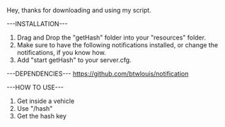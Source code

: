 Hey,
thanks for downloading and using my script.

---INSTALLATION---
1. Drag and Drop the "getHash" folder into your "resources" folder.
2. Make sure to have the following notifications installed, or change the notifications, if you know how.
3. Add "start getHash" to your server.cfg.

---DEPENDENCIES---
https://github.com/btwlouis/notification

---HOW TO USE---
1. Get inside a vehicle
2. Use "/hash"
3. Get the hash key
